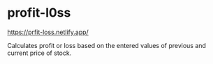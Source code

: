 # profit-l0ss

https://prfit-loss.netlify.app/

Calculates profit or loss based on the entered values of previous and current price of stock.
